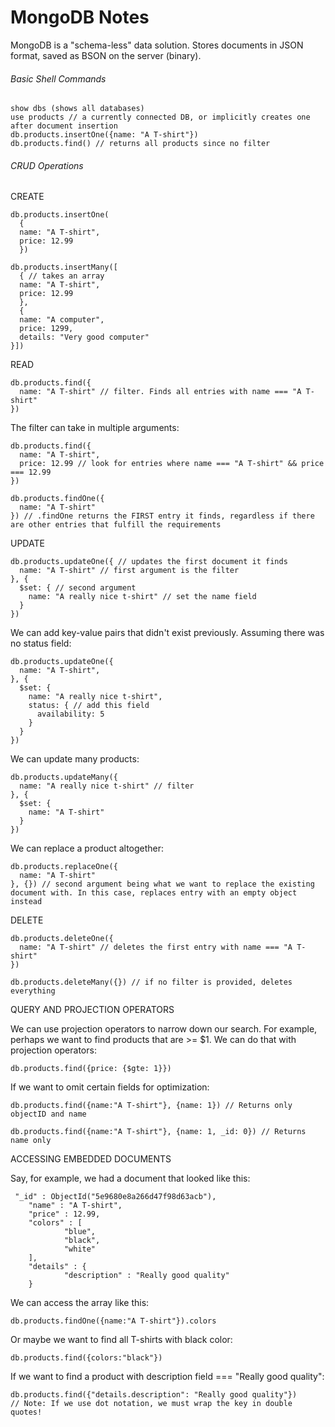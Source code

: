 # MongoDB Notes

MongoDB is a "schema-less" data solution. Stores documents in JSON format, saved as BSON on the server (binary).

###### Basic Shell Commands

    show dbs (shows all databases)
    use products // a currently connected DB, or implicitly creates one after document insertion
    db.products.insertOne({name: "A T-shirt"}) 
    db.products.find() // returns all products since no filter

###### CRUD Operations

CREATE

    db.products.insertOne(
      {
      name: "A T-shirt",
      price: 12.99
      })

    db.products.insertMany([
      { // takes an array
      name: "A T-shirt",
      price: 12.99
      }, 
      {
      name: "A computer",
      price: 1299,
      details: "Very good computer"
    }])

READ

    db.products.find({
      name: "A T-shirt" // filter. Finds all entries with name === "A T-shirt"
    })

The filter can take in multiple arguments:

    db.products.find({
      name: "A T-shirt",
      price: 12.99 // look for entries where name === "A T-shirt" && price === 12.99
    })

    db.products.findOne({
      name: "A T-shirt"
    }) // .findOne returns the FIRST entry it finds, regardless if there are other entries that fulfill the requirements

UPDATE

    db.products.updateOne({ // updates the first document it finds
      name: "A T-shirt" // first argument is the filter
    }, {
      $set: { // second argument
        name: "A really nice t-shirt" // set the name field 
      }  
    })

We can add key-value pairs that didn't exist previously. Assuming there was no status field:

    db.products.updateOne({
      name: "A T-shirt",
    }, {
      $set: {
        name: "A really nice t-shirt",
        status: { // add this field
          availability: 5 
        }
      }
    })

We can update many products:

    db.products.updateMany({
      name: "A really nice t-shirt" // filter
    }, {
      $set: {
        name: "A T-shirt"
      }
    })

We can replace a product altogether:

    db.products.replaceOne({
      name: "A T-shirt"
    }, {}) // second argument being what we want to replace the existing document with. In this case, replaces entry with an empty object instead

DELETE

    db.products.deleteOne({
      name: "A T-shirt" // deletes the first entry with name === "A T-shirt"
    })

    db.products.deleteMany({}) // if no filter is provided, deletes everything

QUERY AND PROJECTION OPERATORS

We can use projection operators to narrow down our search. For example, perhaps we want to find products that are >= $1. We can do that with projection operators:

    db.products.find({price: {$gte: 1}})

If we want to omit certain fields for optimization:

    db.products.find({name:"A T-shirt"}, {name: 1}) // Returns only objectID and name

    db.products.find({name:"A T-shirt"}, {name: 1, _id: 0}) // Returns name only

ACCESSING EMBEDDED DOCUMENTS

Say, for example, we had a document that looked like this:

     "_id" : ObjectId("5e9680e8a266d47f98d63acb"),
        "name" : "A T-shirt",
        "price" : 12.99,
        "colors" : [
                "blue",
                "black",
                "white"
        ],
        "details" : {
                "description" : "Really good quality"
        }

We can access the array like this: 

    db.products.findOne({name:"A T-shirt"}).colors

Or maybe we want to find all T-shirts with black color:

    db.products.find({colors:"black"})

If we want to find a product with description field === "Really good quality":

    db.products.find({"details.description": "Really good quality"})
    // Note: If we use dot notation, we must wrap the key in double quotes!



